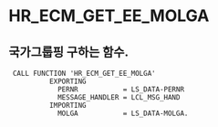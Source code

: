 # HR_ECM_GET_EE_MOLGA
## 국가그룹핑 구하는 함수.
```abap
 CALL FUNCTION 'HR_ECM_GET_EE_MOLGA'
          EXPORTING
            PERNR           = LS_DATA-PERNR
            MESSAGE_HANDLER = LCL_MSG_HAND
          IMPORTING
            MOLGA           = LS_DATA-MOLGA.
```